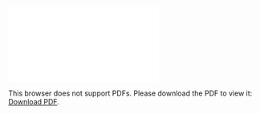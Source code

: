 <object data="christ-in-song/CIS1908pdfs/818.pdf" type="application/pdf" width="100%" height="1024px">
    <embed src="christ-in-song/CIS1908pdfs/818.pdf">
        <p>This browser does not support PDFs. Please download the PDF to view it: <a href="christ-in-song/CIS1908pdfs/818.pdf">Download PDF</a>.</p>
    </embed>
</object>
